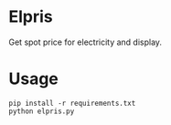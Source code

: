 # Elpris

Get spot price for electricity and display.

# Usage

    pip install -r requirements.txt
    python elpris.py